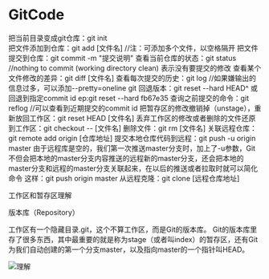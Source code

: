# GitCode

把当前目录变成git仓库：git init  
把文件添加到仓库：git add [文件名]  //注：可添加多个文件，以空格隔开
把文件提交到仓库：git commit -m "提交说明"
查看当前仓库的状态：git status  //nothing to commit (working directory clean) 表示没有要提交的修改
查看某个文件修改的差异：git diff [文件名]
查看每次提交的历史：git log  //如果嫌输出的信息过多，可以添加--pretty=oneline
git 回退版本：git reset --hard HEAD^ 或回退到指定commit id ep:git reset --hard fb67e35
查询之前提交的命令：git reflog //可以查看到近期提交的commit id
把暂存区的修改撤销掉（unstage），重新放回工作区：git reset HEAD [文件名]
丢弃工作区的修改或者删除的文件还原到工作区：git checkout -- [文件名]
删除文件：git rm [文件名]
关联远程仓库：git remote add origin [仓库地址]
提交本地仓库代码到远程：git push -u origin master
由于远程库是空的，我们第一次推送master分支时，加上了-u参数，Git不但会把本地的master分支内容推送的远程新的master分支，还会把本地的master分支和远程的master分支关联起来，在以后的推送或者拉取时就可以简化命令
这样：git push origin master
从远程克隆：git clone [远程仓库地址]

工作区和暂存区理解

版本库（Repository）

工作区有一个隐藏目录.git，这个不算工作区，而是Git的版本库。
Git的版本库里存了很多东西，其中最重要的就是称为stage（或者叫index）的暂存区，还有Git为我们自动创建的第一个分支master，以及指向master的一个指针叫HEAD。

![理解](http://www.liaoxuefeng.com/files/attachments/001384907702917346729e9afbf4127b6dfbae9207af016000/0)

